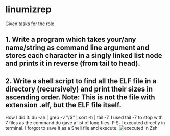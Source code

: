 # linumizrep
Given tasks for the role.
## 1. Write a program which takes your/any name/string as command line argument and stores each character in a singly linked list node and prints it in reverse (from tail to head).


## 2. Write a shell script to find all the ELF file in a directory (recursively) and print their sizes in ascending order. Note: This is not the file with extension .elf, but the ELF file itself.
How I did it: du -ah | grep -v "/$" | sort -h | tail -7. 
I used tail -7 to stop with 7 files as the command du gave a list of long files.
P.S: I executed directly in terminal. I forgot to save it as a Shell file and execute.
![executed in Zsh](http://url/to/img.png)
